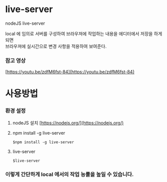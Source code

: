 # live-server
nodeJS live-server

local 에 임의로 서버를 구성하여 브라우져에 작업하는 내용을 에디터에서 저장을 하게 되면<br>
브라우져에 실시간으로 변경 사항을 적용하여 보여준다.

### 참고 영상
[https://youtu.be/zdfM6fst-84](https://youtu.be/zdfM6fst-84)


# 사용방법
### 환경 설정
01. nodeJS 설치
    [https://nodejs.org/](https://nodejs.org/)
    
02. npm install -g live-server
    ```
    $npm install -g live-server
    ```
   
03. live-server
    ```
    $live-server
    ```
    
### 이렇게 간단하게 local 에서의 작업 능률을 높일 수 있습니다.